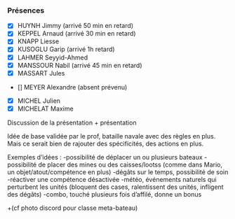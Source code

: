 

### Présences
- [x] HUYNH Jimmy (arrivé 50 min en retard)
- [x] KEPPEL Arnaud (arrivé 30 min en retard)
- [x] KNAPP Liesse 
- [x] KUSOGLU Garip (arrivé 1h retard)
- [x] LAHMER Seyyid-Ahmed
- [x] MANSSOUR Nabil (arrivé 45 min en retard)
- [x] MASSART Jules
- [] MEYER Alexandre (absent prévenu)
- [x] MICHEL Julien
- [x] MICHELAT Maxime

Discussion de la présentation + présentation

Idée de base validée par le prof, bataille navale avec des règles en plus.
Mais ce serait bien de  rajouter des spécificités, des actions en plus.

Exemples d’idées :
-possibilité de déplacer un ou plusieurs bateaux
-possibilité de placer des mines ou des caisses/lootss (comme dans Mario, un objet/atout/compétence en plus)
-dégâts sur le temps, possibilité de soin
-réactiver une compétence désactivée
-météo, événements naturels qui perturbent les unités (bloquent des cases, ralentissent des unités, infligent des dégâts) 
-combo, touché plusieurs fois d’affilé, donne un bonus

+(cf photo discord pour classe meta-bateau)